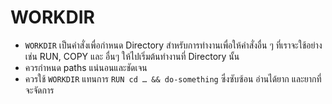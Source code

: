 # WORKDIR

- `WORKDIR` เป็นคำสั่งเพื่อกำหนด Directory สำหรับการทำงานเพื่อให้คำสั่งอื่น ๆ ที่เราจะใช้อย่างเช่น RUN, COPY และ อื่นๆ ให้ไปเริ่มต้นทำงานที่ Directory นั้น
- ควรกำหนด paths แน่นอนและชัดเจน
- ควรใช้ `WORKDIR` แทนการ `RUN cd … && do-something` ซึ่งซับซ้อน อ่านได้ยาก และยากที่จะจัดการ

